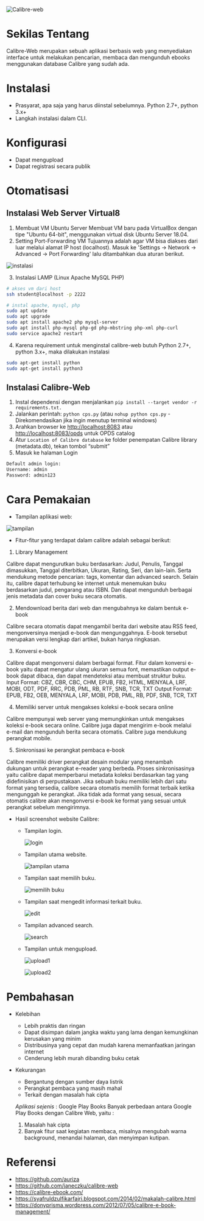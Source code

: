![Calibre-web](https://raw.githubusercontent.com/husnarfh/calibre-web/master/calibre.PNG)

# Sekilas Tentang
Calibre-Web merupakan sebuah aplikasi berbasis web yang menyediakan interface untuk melakukan pencarian, membaca dan mengunduh ebooks menggunakan database Calibre yang sudah ada.


# Instalasi
  - Prasyarat, apa saja yang harus diinstal sebelumnya.
    Python 2.7+, python 3.x+
  - Langkah instalasi dalam CLI.


# Konfigurasi
  - Dapat mengupload 
  - Dapat registrasi secara publik
  
# Otomatisasi
## Instalasi Web Server Virtual8
1. Membuat VM Ubuntu Server
Membuat VM baru pada VirtualBox dengan tipe "Ubuntu 64-bit", menggunakan virtual disk Ubuntu Server 18.04.
2. Setting Port-Forwarding VM
Tujuannya adalah agar VM bisa diakses dari luar melalui alamat IP host (localhost). Masuk ke 'Settings -> Network -> Advanced -> Port Forwarding' lalu ditambahkan dua aturan berikut.

  ![instalasi](pict/1.png)

3. Instalasi LAMP (Linux Apache MySQL PHP)
  ```bash
# akses vm dari host
ssh student@localhost -p 2222

# instal apache, mysql, php
sudo apt update
sudo apt upgrade
sudo apt install apache2 php mysql-server
sudo apt install php-mysql php-gd php-mbstring php-xml php-curl
sudo service apache2 restart
  ```
4. Karena requirement untuk menginstal calibre-web butuh Python 2.7+, python 3.x+, maka dilakukan instalasi
```bash
sudo apt-get install python
sudo apt-get install python3
```

## Instalasi Calibre-Web
1. Instal dependensi dengan menjalankan `pip install --target vendor -r requirements.txt.`
2. Jalankan perintah: `python cps.py` (atau `nohup python cps.py` - Direkomendasikan jika ingin menutup terminal windows)
3. Arahkan browser ke <http://localhost:8083> atau <http://localhost:8083/opds> untuk OPDS catalog
4. Atur `Location of Calibre database` ke folder penempatan Calibre library (metadata.db), tekan tombol “submit”
5. Masuk ke halaman Login
```bash
Default admin login:
Username: admin
Password: admin123
```

# Cara Pemakaian
- Tampilan aplikasi web:

![tampilan](pict/2.png)

- Fitur-fitur yang terdapat dalam calibre adalah sebagai berikut:
1. Library Management

  Calibre dapat mengurutkan buku berdasarkan: Judul, Penulis, Tanggal dimasukkan, Tanggal diterbitkan, Ukuran, Rating, Seri, dan lain-lain. Serta mendukung metode pencarian: tags, komentar dan advanced search. Selain itu, calibre dapat terhubung ke internet untuk menemukan buku berdasarkan judul, pengarang atau ISBN. Dan dapat mengunduh berbagai jenis metadata dan cover buku secara otomatis.
  
2. Mendownload berita dari web dan mengubahnya ke dalam bentuk e-book

  Calibre secara otomatis dapat mengambil berita dari website atau RSS feed, mengonversinya menjadi e-book dan mengunggahnya. E-book tersebut merupakan versi lengkap dari artikel, bukan hanya ringkasan.
  
3. Konversi e-book
  
  Calibre dapat mengonversi dalam berbagai format. Fitur dalam konversi e-book yaitu dapat mengatur ulang ukuran semua font, memastikan output e-book dapat dibaca, dan dapat mendeteksi atau membuat struktur buku.
Input Format: CBZ, CBR, CBC, CHM, EPUB, FB2, HTML, MENYALA, LRF, MOBI, ODT, PDF, RRC, PDB, PML, RB, RTF, SNB, TCR, TXT
Output Format: EPUB, FB2, OEB, MENYALA, LRF, MOBI, PDB, PML, RB, PDF, SNB, TCR, TXT

4. Memiliki server untuk mengakses koleksi e-book secara online
  
  Calibre mempunyai web server yang memungkinkan untuk mengakses koleksi e-book secara online. Calibre juga dapat mengirim e-book melalui e-mail dan mengunduh berita secara otomatis. Calibre juga mendukung perangkat mobile.

5. Sinkronisasi ke perangkat pembaca e-book
  
  Calibre memiliki driver perangkat desain modular yang menambah dukungan untuk perangkat e-reader yang berbeda. Proses sinkronisasinya yaitu calibre dapat memperbarui metadata koleksi berdasarkan tag yang didefinisikan di perpustakaan. Jika sebuah buku memiliki lebih dari satu format yang tersedia, calibre secara otomatis memilih format terbaik ketika mengunggah ke perangkat. Jika tidak ada format yang sesuai, secara otomatis calibre akan mengonversi e-book ke format yang sesuai untuk perangkat sebelum mengirimnya.

- Hasil screenshot website Calibre:
  - Tampilan login.
  
    ![login](pict/3.png)
    
  - Tampilan utama website.
  
    ![tampilan utama](pict/4.png)
  
  - Tampilan saat memilih buku.
  
    ![memilih buku](pict/5.png)
  
  - Tampilan saat mengedit informasi terkait buku.
  
    ![edit](pict/6.png)
  
  - Tampilan advanced search.
  
    ![search](pict/7.png)
  
  - Tampilan untuk mengupload.
  
    ![upload1](pict/8.png)
  
    ![upload2](pict/9.png)
    
# Pembahasan

- Kelebihan
  - Lebih praktis dan ringan
  - Dapat disimpan dalam jangka waktu yang lama dengan kemungkinan kerusakan yang minim
  - Distribusinya yang cepat dan mudah karena memanfaatkan jaringan internet
  - Cenderung lebih murah dibanding buku cetak
  
- Kekurangan
  - Bergantung dengan sumber daya listrik
  - Perangkat pembaca yang masih mahal
  - Terkait dengan masalah hak cipta
  
  *Aplikasi sejenis* : Google Play Books
  Banyak perbedaan antara Google Play Books dengan Calibre Web, yaitu :
  1. Masalah hak cipta
  2. Banyak fitur saat kegiatan membaca, misalnya mengubah warna background, menandai halaman, dan menyimpan kutipan.
  
 # Referensi
- <https://github.com/auriza>
- <https://github.com/janeczku/calibre-web>
- <https://calibre-ebook.com/>
- <https://syafruldzulfikarfajri.blogspot.com/2014/02/makalah-calibre.html>
- <https://donyprisma.wordpress.com/2012/07/05/calibre-e-book-management/>
